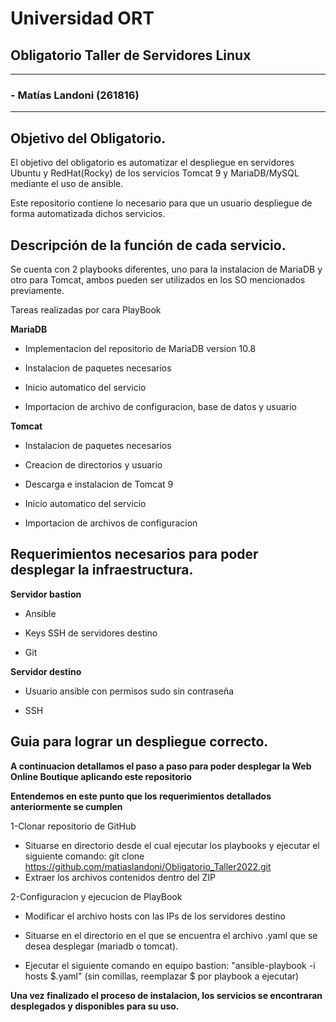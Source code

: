 # Universidad ORT
## Obligatorio Taller de Servidores Linux

---
### - Matías Landoni (261816)

---
## Objetivo del Obligatorio.
El objetivo del obligatorio es automatizar el despliegue en servidores Ubuntu y RedHat(Rocky) de los servicios Tomcat 9 y MariaDB/MySQL mediante el uso de ansible.

Este repositorio contiene lo necesario para que un usuario despliegue de forma automatizada dichos servicios.

## Descripción de la función de cada servicio.

Se cuenta con 2 playbooks diferentes, uno para la instalacion de MariaDB y otro para Tomcat, ambos pueden ser utilizados en los SO mencionados previamente.

Tareas realizadas por cara PlayBook

**MariaDB**

  * Implementacion del repositorio de MariaDB version 10.8
  
  * Instalacion de paquetes necesarios
  
  * Inicio automatico del servicio
  
  * Importacion de archivo de configuracion, base de datos y usuario
  

**Tomcat**


  * Instalacion de paquetes necesarios
  
  * Creacion de directorios y usuario
  
  * Descarga e instalacion de Tomcat 9
  
  * Inicio automatico del servicio
  
  * Importacion de archivos de configuracion

## Requerimientos necesarios para poder desplegar la infraestructura.
**Servidor bastion**
  
   * Ansible 
    
   * Keys SSH de servidores destino
    
   * Git
   
**Servidor destino**
    
   * Usuario ansible con permisos sudo sin contraseña
    
   * SSH

## Guia para lograr un despliegue correcto.
**A continuacion detallamos el paso a paso para poder desplegar la Web Online Boutique aplicando este repositorio**

**Entendemos en este punto que los requerimientos detallados anteriormente se cumplen**

1-Clonar repositorio de GitHub
  * Situarse en directorio desde el cual ejecutar los playbooks y ejecutar el siguiente comando: git clone https://github.com/matiaslandoni/Obligatorio_Taller2022.git
  * Extraer los archivos contenidos dentro del ZIP

2-Configuracion y ejecucion de PlayBook

  * Modificar el archivo hosts con las IPs de los servidores destino
  
  * Situarse en el directorio en el que se encuentra el archivo .yaml que se desea desplegar (mariadb o tomcat).
  
  * Ejecutar el siguiente comando en equipo bastion: "ansible-playbook -i hosts $.yaml" (sin comillas, reemplazar $ por playbook a ejecutar)

**Una vez finalizado el proceso de instalacion, los servicios se encontraran desplegados y disponibles para su uso.**

